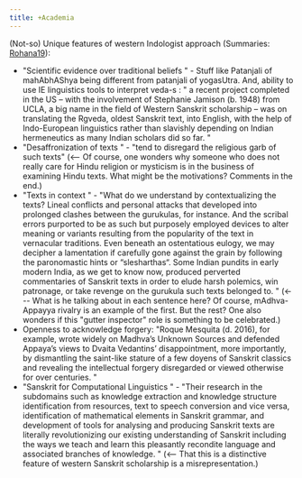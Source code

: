 ```yaml
---
title: +Academia
---
```


(Not-so) Unique features of western Indologist approach (Summaries: [Rohana19](https://www.colombotelegraph.com/index.php/speaking-in-gods-tongue-the-grammar-of-sanskrit-scholarship-today/)):

- "Scientific evidence over traditional beliefs " - Stuff like Patanjali of mahAbhAShya being different from patanjali of yogasUtra. And, ability to use IE linguistics tools to interpret veda-s : " a recent project completed in the US – with the involvement of Stephanie Jamison (b. 1948) from UCLA, a big name in the field of Western Sanskrit scholarship – was on translating the Rgveda, oldest Sanskrit text, into English, with the help of Indo-European linguistics rather than slavishly depending on Indian hermeneutics as many Indian scholars did so far. "
- "Desaffronization of texts " - "tend to disregard the religious garb of such texts" (<-- Of course, one wonders why someone who does not really care for Hindu religion or mysticism is in the business of examining Hindu texts. What might be the motivations? Comments in the end.)
- "Texts in context " - "What do we understand by contextualizing the texts? Lineal conflicts and personal attacks that developed into prolonged clashes between the gurukulas, for instance. And the scribal errors purported to be as such but purposely employed devices to alter meaning or variants resulting from the popularity of the text in vernacular traditions. Even beneath an ostentatious eulogy, we may decipher a lamentation if carefully gone against the grain by following the paronomastic hints or “slesharthas“. Some Indian pundits in early modern India, as we get to know now, produced perverted commentaries of Sanskrit texts in order to elude harsh polemics, win patronage, or take revenge on the gurukula such texts belonged to. " (<--- What is he talking about in each sentence here? Of course, mAdhva-Appayya rivalry is an example of the first. But the rest? One also wonders if this "gutter inspector" role is something to be celebrated.)
- Openness to acknowledge forgery: "Roque Mesquita (d. 2016), for example, wrote widely on Madhva’s Unknown Sources and defended Appaya’s views to Dvaita Vedantins’ disappointment, more importantly, by dismantling the saint-like stature of a few doyens of Sanskrit classics and revealing the intellectual forgery disregarded or viewed otherwise for over centuries. " 
- "Sanskrit for Computational Linguistics " - "Their research in the subdomains such as knowledge extraction and knowledge structure identification from resources, text to speech conversion and vice versa, identification of mathematical elements in Sanskrit grammar, and development of tools for analysing and producing Sanskrit texts are literally revolutionizing our existing understanding of Sanskrit including the ways we teach and learn this pleasantly recondite language and associated branches of knowledge. " (<-- That this is a distinctive feature of western Sanskrit scholarship is a misrepresentation.)